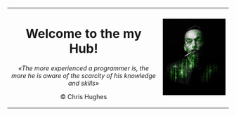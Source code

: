 <div id="header" align="center">
    <table>
        <td align = "center">
            <h1>Welcome to the my Hub!</h1>
            <!-- <h3>I`m Frontend developer from Moscow, Russia</h3> -->
            <!-- <br/> -->
            <p><i>«The more experienced a programmer is, the more he is aware of the scarcity of his knowledge and skills»</i></p>
            <p>© Chris Hughes</p>
        </td>
        <td>
            <img src="./assets/main.gif" width="400"/>
        </td>
    </table>
</div>
